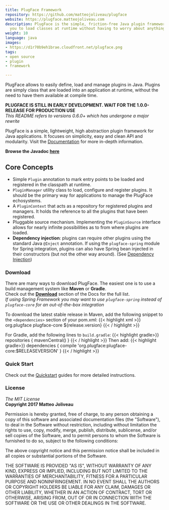 ```yaml
---
title: PlugFace Framework
repository: https://github.com/matteojoliveau/plugface
website: https://plugface.matteojoliveau.com
description: PlugFace is the simple, friction-free Java plugin framework that allows
  you to load classes at runtime without having to worry about anything.
weight: 10
language: java
images:
- https://d1r70b9eh1brae.cloudfront.net/plugface.png
tags:
- open source
- plugin
- framework

---
```

PlugFace allows to easily define, load and manage plugins in Java. Plugins are simply class that are loaded into an application at runtime, without the need to have them available at compile time.  

**PLUGFACE IS STILL IN EARLY DEVELOPMENT. WAIT FOR THE 1.0.0-RELEASE FOR PRODUCTION USE**   
*This README refers to versions 0.6.0+ which has undergone a major rewrite*

PlugFace is a simple, lightweight, high abstraction plugin framework for Java applications.
It focuses on simplicity, easy and clean API and modularity. Visit the [Documentation](https://plugface.matteojoliveau.com) for more in-depth information.  

**Browse the Javadoc [here](https://plugface.matteojoliveau.com/apidocs/plugface-core/index.html)**  

## Core Concepts
* Simple `Plugin` annotation to mark entry points to be loaded and registered in the classpath at runtime.
* `PluginManager` utility class to load, configure and register plugins. It should be the primary way for applications to manage the PlugFace echosystems.
* A `PluginContext` that acts as a repository for registered plugins and managers. It holds the reference to all the plugins that have been registered.
* Pluggable source mechanism. Implementing the `PluginSource` interface allows for nearly infinite possibilities as to from where plugins are loaded.
* **Dependency injection**: plugins can require other plugins using the standard Java `@Inject` annotation. If using the `plugface-spring` module for
Spring integration, plugins can also have Spring bean injected in their constructors (but not the other way around). (See [Dependency Injection]())

### Download
There are many ways to download PlugFace. The easiest one is to use a build management system like **Maven** or **Gradle**.  
Check out the **[Download](https://plugface.matteojoliveau.com/docs/install-maven.html)** section of the Docs for the full list.  
*If using Spring Framework you may want to use `plugface-spring` instead of `plugface-core` for an out-of-the-box integration*

To download the latest stable release in Maven, add the following snippet to the `<dependencies>` section of your pom.xml:
{{< highlight xml >}}
<dependency>
    <groupId>org.plugface</groupId>
    <artifactId>plugface-core</artifactId>
    <version>${release.version}</version>
</dependency>
{{< / highlight >}}

For Gradle, add the following lines to `build.gradle`:
{{< highlight gradle>}}
repositories {
    mavenCentral()
}
{{< / highlight >}}
Then add:
{{< highlight gradle>}}
dependencies {
    compile 'org.plugface:plugface-core:$RELEASEVERSION'
}
{{< / highlight >}}

### Quick Start
Check out the [Quickstart](https://plugface.matteojoliveau.com/docs/app-quickstart.html) guides for more detailed instructions.

### License
*The MIT License*  
**Copyright 2017 Matteo Joliveau**

Permission is hereby granted, free of charge, to any person obtaining a copy of this software and associated documentation files (the "Software"), to deal in the Software without restriction, including without limitation the rights to use, copy, modify, merge, publish, distribute, sublicense, and/or sell copies of the Software, and to permit persons to whom the Software is furnished to do so, subject to the following conditions:

The above copyright notice and this permission notice shall be included in all copies or substantial portions of the Software.

THE SOFTWARE IS PROVIDED "AS IS", WITHOUT WARRANTY OF ANY KIND, EXPRESS OR IMPLIED, INCLUDING BUT NOT LIMITED TO THE WARRANTIES OF MERCHANTABILITY, FITNESS FOR A PARTICULAR PURPOSE AND NONINFRINGEMENT. IN NO EVENT SHALL THE AUTHORS OR COPYRIGHT HOLDERS BE LIABLE FOR ANY CLAIM, DAMAGES OR OTHER LIABILITY, WHETHER IN AN ACTION OF CONTRACT, TORT OR OTHERWISE, ARISING FROM, OUT OF OR IN CONNECTION WITH THE SOFTWARE OR THE USE OR OTHER DEALINGS IN THE SOFTWARE.

